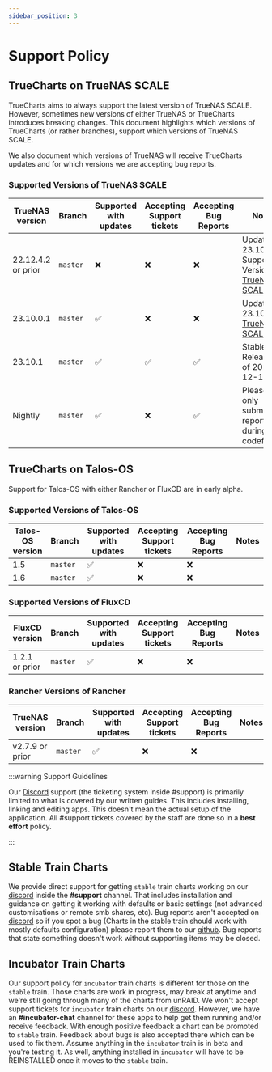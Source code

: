 ```yaml
---
sidebar_position: 3
---
```


# Support Policy

## TrueCharts on TrueNAS SCALE

TrueCharts aims to always support the latest version of TrueNAS SCALE.
However, sometimes new versions of either TrueNAS or TrueCharts introduces breaking changes.
This document highlights which versions of TrueCharts (or rather branches), support which versions of TrueNAS SCALE.

We also document which versions of TrueNAS will receive TrueCharts updates and for which versions we are accepting bug reports.

### Supported Versions of TrueNAS SCALE

| TrueNAS version    | Branch   | Supported with updates | Accepting Support tickets | Accepting Bug Reports | Notes                                                                                          |
| ------------------ | -------- | ---------------------- | ------------------------- | --------------------- | ---------------------------------------------------------------------------------------------- |
| 22.12.4.2 or prior | `master` | :x:                    | :x:                       | :x:                   | Update to 23.10.X Supported Version [TrueNAS SCALE](https://www.truenas.com/docs/scale/23.10/) |
| 23.10.0.1          | `master` | :white_check_mark:     | :x:                       | :x:                   | Update to 23.10.1 [TrueNAS SCALE](https://www.truenas.com/docs/scale/23.10/)                   |
| 23.10.1            | `master` | :white_check_mark:     | :white_check_mark:        | :white_check_mark:    | Stable Release as of 2023-12-19                                                                |
| Nightly            | `master` | :white_check_mark:     | :x:                       | :white_check_mark:    | Please only submit bug reports during codefreeze                                               |

## TrueCharts on Talos-OS

Support for Talos-OS with either Rancher or FluxCD are in early alpha.

### Supported Versions of Talos-OS

| Talos-OS version | Branch   | Supported with updates | Accepting Support tickets | Accepting Bug Reports | Notes |
| ---------------- | -------- | ---------------------- | ------------------------- | --------------------- | ----- |
| 1.5              | `master` | :white_check_mark:     | :x:                       | :x:                   |       |
| 1.6              | `master` | :white_check_mark:     | :x:                       | :x:                   |       |

### Supported Versions of FluxCD

| FluxCD version | Branch   | Supported with updates | Accepting Support tickets | Accepting Bug Reports | Notes |
| -------------- | -------- | ---------------------- | ------------------------- | --------------------- | ----- |
| 1.2.1 or prior | `master` | :white_check_mark:     | :x:                       | :x:                   |       |

### Rancher Versions of Rancher

| TrueNAS version | Branch   | Supported with updates | Accepting Support tickets | Accepting Bug Reports | Notes |
| --------------- | -------- | ---------------------- | ------------------------- | --------------------- | ----- |
| v2.7.9 or prior | `master` | :white_check_mark:     | :x:                       | :x:                   |       |

:::warning Support Guidelines

Our [Discord](https://discord.gg/tVsPTHWTtr) support (the ticketing system inside #support) is primarily limited to what is covered by our written guides. This includes installing, linking and editing apps. This doesn't mean the actual setup of the application. All #support tickets covered by the staff are done so in a **best effort** policy.

:::

## Stable Train Charts

We provide direct support for getting `stable` train charts working on our [discord](https://discord.gg/tVsPTHWTtr) inside the **#support** channel.
That includes installation and guidance on getting it working with defaults or basic settings (not advanced customisations or remote smb shares, etc).
Bug reports aren't accepted on [discord](https://discord.gg/tVsPTHWTtr) so if you spot a bug (Charts in the stable train should work with mostly defaults configuration)
please report them to our [github](https://github.com/truecharts/charts/issues/new/choose). Bug reports that state something doesn't work without supporting items may be closed.

## Incubator Train Charts

Our support policy for `incubator` train charts is different for those on the `stable` train. Those charts are work in progress,
may break at anytime and we're still going through many of the charts from unRAID. We won't accept support tickets for `incubator` train
charts on our [discord](https://discord.gg/tVsPTHWTtr). However, we have an **#incubator-chat** channel for these apps to help get them running and/or receive feedback.
With enough positive feedback a chart can be promoted to `stable` train. Feedback about bugs is also accepted there which can be used to fix them.
Assume anything in the `incubator` train is in beta and you're testing it. As well, anything installed in `incubator` will have to be REINSTALLED once it moves to the `stable` train.
